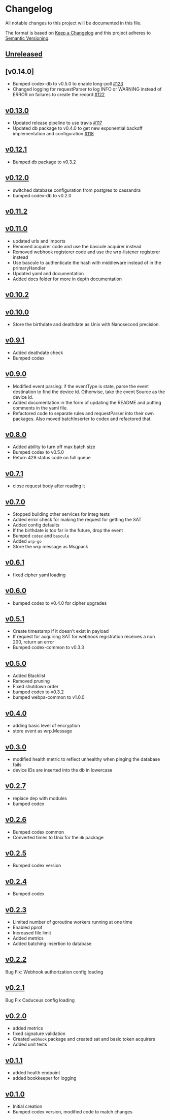 # Changelog
All notable changes to this project will be documented in this file.

The format is based on [Keep a Changelog](http://keepachangelog.com/en/1.0.0/)
and this project adheres to [Semantic Versioning](http://semver.org/spec/v2.0.0.html).

## [Unreleased]

## [v0.14.0]
- Bumped codex-db to v0.5.0 to enable long-poll [#123](https://github.com/xmidt-org/svalinn/pull/123)
- Changed logging for requestParser to log INFO or WARNING instead of ERROR 
  on failures to create the record [#122](https://github.com/xmidt-org/svalinn/pull/122)

## [v0.13.0]
- Updated release pipeline to use travis [#117](https://github.com/xmidt-org/svalinn/pull/117)
- Updated db package to v0.4.0 to get new exponential backoff implementation and configuration [#118](https://github.com/xmidt-org/svalinn/pull/118)

## [v0.12.1]
- Bumped db package to v0.3.2

## [v0.12.0]
- switched database configuration from postgres to cassandra
- bumped codex-db to v0.2.0

## [v0.11.2]

## [v0.11.0]
- updated urls and imports
- Removed acquirer code and use the bascule acquirer instead
- Removed webhook registerer code and use the wrp-listener registerer instead
- Use bascule to authenticate the hash with middleware instead of in the primaryHandler
- Updated yaml and documentation
- Added docs folder for more in depth documentation

## [v0.10.2]

## [v0.10.0]
- Store the birthdate and deathdate as Unix with Nanosecond precision.

## [v0.9.1]
- Added deathdate check
- Bumped codex

## [v0.9.0]
- Modified event parsing: if the eventType is state, parse the event 
  destination to find the device id.  Otherwise, take the event Source as the 
  device id.
- Added documentation in the form of updating the README and putting comments 
  in the yaml file.
- Refactored code to separate rules and requestParser into their own packages. 
  Also moved batchInserter to codex and refactored that.

## [v0.8.0]
- Added ability to turn off max batch size
- Bumped codex to v0.5.0
- Return 429 status code on full queue

## [v0.7.1]
 - close request body after reading it

## [v0.7.0]
 - Stopped building other services for integ tests
 - Added error check for making the request for getting the SAT
 - Added config defaults
 - If the birthdate is too far in the future, drop the event
 - Bumped `codex` and `bascule`
 - Added `wrp-go`
 - Store the wrp message as Msgpack

## [v0.6.1]
- fixed cipher yaml loading

## [v0.6.0]
- bumped codex to v0.4.0 for cipher upgrades

## [v0.5.1]
 - Create timestamp if it doesn't exist in payload
 - If request for acquiring SAT for webhook registration receives a non 200, return an error
 - Bumped codex-common to v0.3.3

## [v0.5.0]
- Added Blacklist
- Removed pruning
- Fixed shutdown order
- bumped codex to v0.3.2
- bumped webpa-common to v1.0.0

## [v0.4.0]
- adding basic level of encryption
- store event as wrp.Message

## [v0.3.0]
 - modified health metric to reflect unhealthy when pinging the database fails
 - device IDs are inserted into the db in lowercase

## [v0.2.7]
- replace dep with modules
- bumped codex

## [v0.2.6]
 - Bumped codex common
 - Converted times to Unix for the `db` package

## [v0.2.5]
 - Bumped codex version

## [v0.2.4]
 - Bumped codex

## [v0.2.3]
 - Limited number of goroutine workers running at one time
 - Enabled pprof
 - Increased file limit
 - Added metrics
 - Added batching insertion to database

## [v0.2.2]
Bug Fix: Webhook authorization config loading

## [v0.2.1]
Bug Fix Caduceus config loading

## [v0.2.0]
- added metrics
- fixed signature validation
- Created `webhook` package and created sat and basic token acquirers
- Added unit tests

## [v0.1.1]
- added health endpoint
- added bookkeeper for logging

## [v0.1.0]
- Initial creation
- Bumped codex version, modified code to match changes

[Unreleased]: https://github.com/xmidt-org/svalinn/compare/v0.13.0...HEAD
[v0.13.0]: https://github.com/xmidt-org/svalinn/compare/v0.12.1...v0.13.0
[v0.12.1]: https://github.com/xmidt-org/svalinn/compare/v0.12.0...v0.12.1
[v0.12.0]: https://github.com/xmidt-org/svalinn/compare/v0.11.2...v0.12.0
[v0.11.2]: https://github.com/xmidt-org/svalinn/compare/v0.11.0...v0.11.2
[v0.11.0]: https://github.com/xmidt-org/svalinn/compare/v0.10.2...v0.11.0
[v0.10.2]: https://github.com/xmidt-org/svalinn/compare/v0.10.0...v0.10.2
[v0.10.0]: https://github.com/xmidt-org/svalinn/compare/v0.9.1...v0.10.0
[v0.9.1]: https://github.com/xmidt-org/svalinn/compare/v0.9.0...v0.9.1
[v0.9.0]: https://github.com/xmidt-org/svalinn/compare/v0.8.0...v0.9.0
[v0.8.0]: https://github.com/xmidt-org/svalinn/compare/v0.7.1...v0.8.0
[v0.7.1]: https://github.com/xmidt-org/svalinn/compare/v0.7.0...v0.7.1
[v0.7.0]: https://github.com/xmidt-org/svalinn/compare/v0.6.1...v0.7.0
[v0.6.1]: https://github.com/xmidt-org/svalinn/compare/v0.6.0...v0.6.1
[v0.6.0]: https://github.com/xmidt-org/svalinn/compare/v0.5.1...v0.6.0
[v0.5.1]: https://github.com/xmidt-org/svalinn/compare/v0.5.0...v0.5.1
[v0.5.0]: https://github.com/xmidt-org/svalinn/compare/v0.4.0...v0.5.0
[v0.4.0]: https://github.com/xmidt-org/svalinn/compare/v0.3.0...v0.4.0
[v0.3.0]: https://github.com/xmidt-org/svalinn/compare/v0.2.7...v0.3.0
[v0.2.7]: https://github.com/xmidt-org/svalinn/compare/v0.2.6...v0.2.7
[v0.2.6]: https://github.com/xmidt-org/svalinn/compare/v0.2.5...v0.2.6
[v0.2.5]: https://github.com/xmidt-org/svalinn/compare/v0.2.4...v0.2.5
[v0.2.4]: https://github.com/xmidt-org/svalinn/compare/v0.2.3...v0.2.4
[v0.2.3]: https://github.com/xmidt-org/svalinn/compare/v0.2.2...v0.2.3
[v0.2.2]: https://github.com/xmidt-org/svalinn/compare/v0.2.1...v0.2.2
[v0.2.1]: https://github.com/xmidt-org/svalinn/compare/v0.2.0...v0.2.1
[v0.2.0]: https://github.com/xmidt-org/svalinn/compare/v0.1.1...v0.2.0
[v0.1.1]: https://github.com/xmidt-org/svalinn/compare/v0.1.0...v0.1.1
[v0.1.0]: https://github.com/xmidt-org/svalinn/compare/0.0.0...v0.1.0
